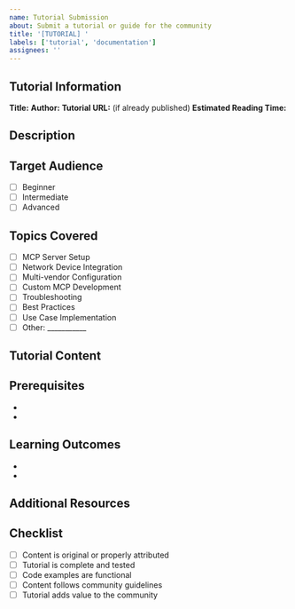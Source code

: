 ```yaml
---
name: Tutorial Submission
about: Submit a tutorial or guide for the community
title: '[TUTORIAL] '
labels: ['tutorial', 'documentation']
assignees: ''
---
```


## Tutorial Information

**Title:** 
**Author:** 
**Tutorial URL:** (if already published)
**Estimated Reading Time:** 

## Description
<!-- Provide a clear description of what this tutorial covers -->

## Target Audience
- [ ] Beginner
- [ ] Intermediate
- [ ] Advanced

## Topics Covered
<!-- Check all that apply -->
- [ ] MCP Server Setup
- [ ] Network Device Integration
- [ ] Multi-vendor Configuration
- [ ] Custom MCP Development
- [ ] Troubleshooting
- [ ] Best Practices
- [ ] Use Case Implementation
- [ ] Other: ___________

## Tutorial Content
<!-- If submitting content directly, provide it here. Otherwise, link to external content -->

## Prerequisites
<!-- List any prerequisites or prior knowledge needed -->
- 
- 

## Learning Outcomes
<!-- What will readers learn from this tutorial? -->
- 
- 

## Additional Resources
<!-- Any related links, documentation, or resources -->

## Checklist
- [ ] Content is original or properly attributed
- [ ] Tutorial is complete and tested
- [ ] Code examples are functional
- [ ] Content follows community guidelines
- [ ] Tutorial adds value to the community
